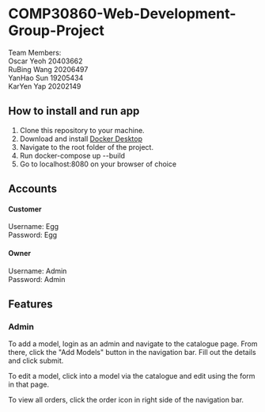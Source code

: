 # COMP30860-Web-Development-Group-Project
Team Members:  
Oscar Yeoh 20403662  
RuBing Wang 20206497  
YanHao Sun 19205434  
KarYen Yap 20202149

## How to install and run app
1. Clone this repository to your machine.
2. Download and install [Docker Desktop](https://www.docker.com/products/docker-desktop/)
3. Navigate to the root folder of the project.
4. Run docker-compose up --build
5. Go to localhost:8080 on your browser of choice

## Accounts
#### Customer
Username: Egg  
Password: Egg  

#### Owner
Username: Admin  
Password: Admin  

## Features
### Admin
To add a model, login as an admin and navigate to the catalogue page. From there, click the "Add Models" button in the navigation bar. Fill out the details and click submit.  

To edit a model, click into a model via the catalogue and edit using the form in that page.  

To view all orders, click the order icon in right side of the navigation bar.

